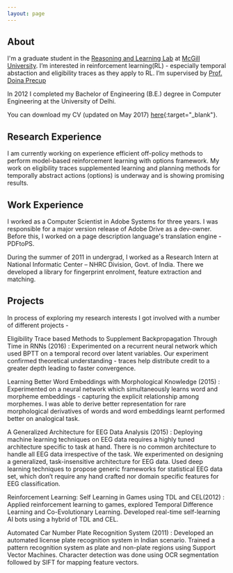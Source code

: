 ```yaml
---
layout: page
---
```

About
-----

I'm a graduate student in the [Reasoning and Learning Lab](http://rl.cs.mcgill.ca/) at [McGill University](https://www.mcgill.ca/). I’m interested in reinforcement learning(RL) - especially temporal abstaction and eligibility traces as they apply to RL. I’m supervised by [Prof. Doina Precup](http://cs.mcgill.ca/~dprecup/) 

In 2012 I completed my Bachelor of Engineering (B.E.) degree in Computer Engineering at the University of Delhi. 

You can download my CV (updated on May 2017) [here](https://theoptimistprime.github.io/cv/cv.pdf){:target="_blank"}.


Research Experience
--------

I am currently working on experience efficient off-policy methods to perform model-based reinforcement learning with options framework. My work on eligibility traces supplemented learning and planning methods for temporally abstract actions (options) is underway and is showing promising results.


Work Experience
----------

I worked as a Computer Scientist in Adobe Systems for three years. I was responsible for a major version release of Adobe Drive as a dev-owner. Before this, I worked on a page description language's translation engine - PDFtoPS.

During the summer of 2011 in undergrad, I worked as a Research Intern at National Informatic Center – NHRC Division, Govt. of India. There we developed a library for fingerprint enrolment, feature extraction and matching.


Projects
--------

In process of exploring my research interests I got involved with a number of different projects - 

Eligibility Trace based Methods to Supplement Backpropagation Through Time in RNNs​ (2016) : Experimented on a recurrent neural network which used BPTT on a temporal record over latent variables. Our experiment confirmed theoretical understanding - traces help distribute credit to a greater depth leading to faster convergence.

Learning Better Word Embeddings with Morphological Knowledge ​(2015) : Experimented on a neural network which simultaneously learns word and morpheme embeddings - capturing the explicit relationship among morphemes. I was able to derive better representation for rare morphological derivatives of words​ and word embeddings learnt performed better on analogical task​.

A Generalized Architecture for EEG Data Analysis ​(2015) : Deploying machine learning techniques on EEG data requires a highly tuned architecture specific to task at hand. There is no common architecture to handle all EEG data irrespective of the task. We experimented on designing a generalized, task-insensitive architecture for EEG data. Used deep learning techniques to propose generic frameworks for statistical EEG data set, which don’t require any hand crafted nor domain specific features for EEG classification.

Reinforcement Learning: Self Learning in Games using TDL and CEL ​(2012) : Applied reinforcement learning to games, explored Temporal Difference Learning and Co-Evolutionary Learning. Developed real-time self-learning AI bots using a hybrid of TDL and CEL.

Automated Car Number Plate Recognition System (2011) : Developed an automated license plate recognition system in Indian scenario. Trained a pattern recognition system as plate and non-plate regions using Support Vector Machines. Character detection was done using OCR segmentation followed by SIFT for mapping feature vectors.